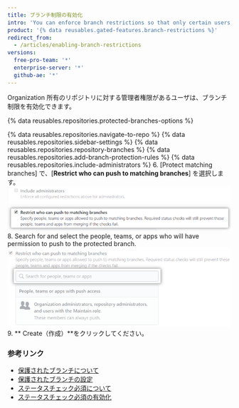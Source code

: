 ```yaml
---
title: ブランチ制限の有効化
intro: 'You can enforce branch restrictions so that only certain users, teams, or apps can push to a protected branch in repositories owned by your organization.'
product: '{% data reusables.gated-features.branch-restrictions %}'
redirect_from:
  - /articles/enabling-branch-restrictions
versions:
  free-pro-team: '*'
  enterprise-server: '*'
  github-ae: '*'
---
```


Organization 所有のリポジトリに対する管理者権限があるユーザは、ブランチ制限を有効化できます。

{% data reusables.repositories.protected-branches-options %}

{% data reusables.repositories.navigate-to-repo %}
{% data reusables.repositories.sidebar-settings %}
{% data reusables.repositories.repository-branches %}
{% data reusables.repositories.add-branch-protection-rules %}
{% data reusables.repositories.include-administrators %}
6. [Protect matching branches] で、[**Restrict who can push to matching branches**] を選択します。 ![ブランチ制限のチェックボックス](/assets/images/help/repository/restrict-branch.png)
8. Search for and select the people, teams, or apps who will have permission to push to the protected branch. ![ブランチ制限の検索](/assets/images/help/repository/restrict-branch-search.png)
9. ** Create（作成）**をクリックしてください。

### 参考リンク

- [保護されたブランチについて](/github/administering-a-repository/about-protected-branches)
- [保護されたブランチの設定](/github/administering-a-repository/configuring-protected-branches)
- [ステータスチェック必須について](/github/administering-a-repository/about-required-status-checks)
- [ステータスチェック必須の有効化](/github/administering-a-repository/enabling-required-status-checks)
